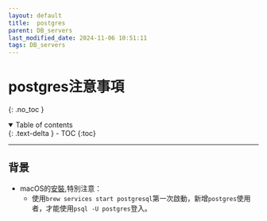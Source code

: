 ```yaml
---
layout: default
title:  postgres
parent: DB_servers
last_modified_date: 2024-11-06 10:51:11
tags: DB_servers
---
```


# postgres注意事項
{: .no_toc }

<details open markdown="block">
  <summary>
    Table of contents
  </summary>
  {: .text-delta }
- TOC
{:toc}
</details>

---

## 背景

- macOS的[安裝](https://etrex.tw/free_chatbot_book/mac_dev/postgresql.html),特別注意：
  - 使用`brew services start postgresql`第一次啟動，新增`postgres`使用者，才能使用`psql -U postgres`登入。
